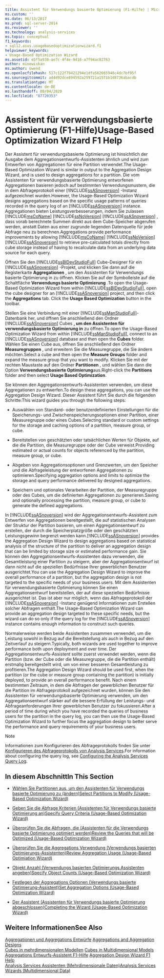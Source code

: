 ```yaml
---
title: Assistent für Verwendungs basierte Optimierung (F1-Hilfe) | Microsoft-Dokumentation
ms.custom: ''
ms.date: 06/13/2017
ms.prod: sql-server-2014
ms.reviewer: ''
ms.technology: analysis-services
ms.topic: conceptual
f1_keywords:
- sql12.asvs.usagebasedoptimizationwizard.f1
helpviewer_keywords:
- Usage-Based Optimization Wizard
ms.assetid: e5f5a938-ae7c-4f4e-9416-a7f94ac82763
author: minewiskan
ms.author: owend
ms.openlocfilehash: 517c122f79421294e1dfa562665948c4dc7bf95f
ms.sourcegitcommit: ad4d92dce894592a259721a1571b1d8736abacdb
ms.translationtype: MT
ms.contentlocale: de-DE
ms.lasthandoff: 08/04/2020
ms.locfileid: "87720353"
---
```

# <a name="usage-based-optimization-wizard-f1-help"></a><span data-ttu-id="5ffdf-102">Assistent für verwendungsbasierte Optimierung (F1-Hilfe)</span><span class="sxs-lookup"><span data-stu-id="5ffdf-102">Usage-Based Optimization Wizard F1 Help</span></span>
  <span data-ttu-id="5ffdf-103">Der Assistent für verwendungsbasierte Optimierung ist hinsichtlich der Ausgabe dem Aggregationsentwurfs-Assistenten ähnlich und wird zum Entwerfen von Aggregationen für eine Partition verwendet.</span><span class="sxs-lookup"><span data-stu-id="5ffdf-103">The Usage-Based Optimization Wizard is similar in output to the Aggregation Design Wizard, and is used to design aggregations for a partition.</span></span> <span data-ttu-id="5ffdf-104">Die vom Assistenten für verwendungsbasierte Optimierung entworfenen Aggregationen basieren jedoch auf bestimmten Verwendungsmustern, die in dem Abfrageprotokoll einer [!INCLUDE[ssASnoversion](../includes/ssasnoversion-md.md)] -Instanz aufgezeichnet wurden.</span><span class="sxs-lookup"><span data-stu-id="5ffdf-104">However, the Usage-Based Optimization Wizard designs aggregations based on the specific usage patterns of queries recorded in the query log of an [!INCLUDE[ssASnoversion](../includes/ssasnoversion-md.md)] instance.</span></span> <span data-ttu-id="5ffdf-105">Aggregationen bieten Leistungsverbesserungen, indem Sie zulassen [!INCLUDE[msCoName](../includes/msconame-md.md)] [!INCLUDE[ssNoVersion](../includes/ssnoversion-md.md)] [!INCLUDE[ssASnoversion](../includes/ssasnoversion-md.md)] , dass vorab berechnete Summen direkt aus dem Cube-Speicher abgerufen werden, anstatt Daten aus einer zugrunde liegenden Datenquelle für jede Abfrage neu zu berechnen.</span><span class="sxs-lookup"><span data-stu-id="5ffdf-105">Aggregations provide performance improvements by allowing [!INCLUDE[msCoName](../includes/msconame-md.md)] [!INCLUDE[ssNoVersion](../includes/ssnoversion-md.md)] [!INCLUDE[ssASnoversion](../includes/ssasnoversion-md.md)] to retrieve pre-calculated totals directly from cube storage instead of having to recalculate data from an underlying data source for each query.</span></span>  
  
 <span data-ttu-id="5ffdf-106">Öffnen Sie den [!INCLUDE[ssBIDevStudioFull](../includes/ssbidevstudiofull-md.md)] Cube-Designer für ein [!INCLUDE[ssASnoversion](../includes/ssasnoversion-md.md)] -Projekt, und klicken Sie dann auf die Registerkarte **Aggregationen** , um den Assistenten für Verwendungs basierte Optimierung in zu öffnen. Klicken Sie auf der Symbolleiste auf die Schaltfläche **Verwendungs basierte Optimierung** .</span><span class="sxs-lookup"><span data-stu-id="5ffdf-106">To open the Usage-Based Optimization Wizard from within [!INCLUDE[ssBIDevStudioFull](../includes/ssbidevstudiofull-md.md)], open the cube designer for an [!INCLUDE[ssASnoversion](../includes/ssasnoversion-md.md)] project, and then click the **Aggregations** tab. Click the **Usage Based Optimization** button in the toolbar.</span></span>  
  
 <span data-ttu-id="5ffdf-107">Stellen Sie eine Verbindung mit einer [!INCLUDE[ssManStudioFull](../includes/ssmanstudiofull-md.md)]-Datenbank her, und öffnen Sie anschließend den Ordner [!INCLUDE[ssASnoversion](../includes/ssasnoversion-md.md)] Cubes **, um den Assistenten für verwendungsbasierte Optimierung in** zu öffnen.</span><span class="sxs-lookup"><span data-stu-id="5ffdf-107">To open the Usage-Based Optimization Wizard from within [!INCLUDE[ssManStudioFull](../includes/ssmanstudiofull-md.md)], connect to an [!INCLUDE[ssASnoversion](../includes/ssasnoversion-md.md)] database and then open the **Cubes** folder.</span></span> <span data-ttu-id="5ffdf-108">Wählen Sie einen Cube aus, öffnen Sie anschließend den Ordner **Measuregruppen** , und erweitern Sie die Measuregruppe, die Sie ändern möchten.</span><span class="sxs-lookup"><span data-stu-id="5ffdf-108">Select a cube and then open the **Measure Groups** folder and expand the measure group that you want to modify.</span></span> <span data-ttu-id="5ffdf-109">Klicken Sie mit der rechten Maustaste auf den Ordner **Partitionen** , und wählen Sie dann die Option **Verwendungsbasierte Optimierung**aus.</span><span class="sxs-lookup"><span data-stu-id="5ffdf-109">Right-click the **Partitions** folder and then select **Usage Based Optimization**.</span></span>  
  
 <span data-ttu-id="5ffdf-110">Sie können den Aggregationsentwurfs-Assistenten verwenden, um diese Aggregationen zu entwerfen.</span><span class="sxs-lookup"><span data-stu-id="5ffdf-110">To design these aggregations, you can use the Aggregation Design Wizard.</span></span> <span data-ttu-id="5ffdf-111">Dieser Assistent führt Sie durch die folgenden Schritte:</span><span class="sxs-lookup"><span data-stu-id="5ffdf-111">This wizard guides you through the following steps:</span></span>  
  
-   <span data-ttu-id="5ffdf-112">Auswählen von Standard- oder benutzerdefinierten Einstellungen für die Speicherungs- und Zwischenspeicherungsoptionen einer Partition, einer Measuregruppe oder eines Cubes.</span><span class="sxs-lookup"><span data-stu-id="5ffdf-112">Selecting standard or custom settings for the storage and caching options of a partition, measure group, or cube.</span></span>  
  
-   <span data-ttu-id="5ffdf-113">Bereitstellen von geschätzten oder tatsächlichen Werten für Objekte, auf die die Partition, die Measuregruppe oder der Cube verweist.</span><span class="sxs-lookup"><span data-stu-id="5ffdf-113">Providing estimated or actual counts for objects referenced by the partition, measure group, or cube.</span></span>  
  
-   <span data-ttu-id="5ffdf-114">Abgeben von Aggregationsoptionen und Grenzwerten, um den Speicher und die Abfrageleistung der entworfenen Aggregationen zu optimieren.</span><span class="sxs-lookup"><span data-stu-id="5ffdf-114">Specifying aggregation options and limits to optimize the storage and query performance delivered by designed aggregations.</span></span>  
  
-   <span data-ttu-id="5ffdf-115">Speichern und optionales Verarbeiten der Partition, der Measuregruppe oder des Cubes, um die definierten Aggregationen zu generieren.</span><span class="sxs-lookup"><span data-stu-id="5ffdf-115">Saving and optionally processing the partition, measure group, or cube to generate the defined aggregations.</span></span>  
  
 <span data-ttu-id="5ffdf-116">In [!INCLUDE[ssASnoversion](../includes/ssasnoversion-md.md)] wird der Aggregationsentwurfs-Assistent zum Entwerfen von Aggregationen bereitgestellt, die auf statistischen Analysen der Struktur der Partition basieren, um einen Aggregationsentwurf zu erstellen, der durch die Speicherplatzgröße oder den geschätzten Leistungsgewinn begrenzt werden kann.</span><span class="sxs-lookup"><span data-stu-id="5ffdf-116">[!INCLUDE[ssASnoversion](../includes/ssasnoversion-md.md)] provides the Aggregation Design Wizard to design aggregations based on statistical analysis of the structure of the partition to deliver an aggregation design that can be limited by storage size or estimated performance gain.</span></span> <span data-ttu-id="5ffdf-117">Sie können den Aggregationsentwurfs-Assistenten dazu verwenden, die Gesamtleistung einer Partition zu steigern, aber der Aggregationsentwurf ist dann nicht auf die speziellen Bedürfnisse Ihrer gewerblichen Benutzer ausgerichtet.</span><span class="sxs-lookup"><span data-stu-id="5ffdf-117">You can use the Aggregation Design Wizard to improve the overall performance of a partition, but the aggregation design is not targeted to the specific needs of your business users.</span></span> <span data-ttu-id="5ffdf-118">Mit dem Assistenten für verwendungsbasierte Optimierung können Sie einen Aggregationsentwurf bereitstellen, der auf diese speziellen Bedürfnisse ausgerichtet ist. Das ist aber nur möglich, wenn das Abfrageprotokoll der [!INCLUDE[ssASnoversion](../includes/ssasnoversion-md.md)] -Instanz genügend Informationen zum Erstellen solcher Abfragen enthält.</span><span class="sxs-lookup"><span data-stu-id="5ffdf-118">The Usage-Based Optimization Wizard can provide an aggregation design targeted to these specific needs, but the wizard can do so only if the query log for the [!INCLUDE[ssASnoversion](../includes/ssasnoversion-md.md)] instance contains enough information to construct such queries.</span></span>  
  
 <span data-ttu-id="5ffdf-119">Normalerweise werden beide Assistenten zusammen verwendet, um die Leistung sowohl in Bezug auf die Bereitstellung als auch in Bezug auf den Zeitverlauf zu steigern.</span><span class="sxs-lookup"><span data-stu-id="5ffdf-119">Typically, both wizards are used together to improve performance both upon deployment and over time.</span></span> <span data-ttu-id="5ffdf-120">Der Aggregationsentwurfs-Assistent sollte zuerst verwendet werden, wenn die Partition (bzw. der Cube oder die Measuregruppe, die die Partition enthält) erstmalig bereitgestellt wird, um von einer besseren Gesamtleistung zu profitieren.</span><span class="sxs-lookup"><span data-stu-id="5ffdf-120">The Aggregation Design Wizard should be used first, when the partition (or the cube or measure group containing the partition) is initially deployed, to provide an overall performance benefit.</span></span> <span data-ttu-id="5ffdf-121">Nach einem bestimmten Zeitraum, in dem die Abfragen der gewerblichen Benutzer für die Partition im Abfrageprotokoll aufgezeichnet wurden, können Sie den Assistenten für verwendungsbasierte Optimierung verwenden, um den Aggregationsentwurf stärker auf die bessere Erfüllung der Leistungs- und Abfrageanforderungen Ihrer gewerblichen Benutzer zu fokussieren.</span><span class="sxs-lookup"><span data-stu-id="5ffdf-121">After a period of time during which you have recorded the queries of business users for the partition in the query log, you can then use the Usage-Based Optimization Wizard to further focus the aggregation design to better serve the performance and query requirements of your business users.</span></span>  
  
> [!NOTE]  
>  <span data-ttu-id="5ffdf-122">Informationen zum Konfigurieren des Abfrageprotokolls finden Sie unter [Konfigurieren des Abfrageprotokolls von Analysis Services](instances/log-operations-in-analysis-services.md?view=sql-server-2014#bkmk_querylog).</span><span class="sxs-lookup"><span data-stu-id="5ffdf-122">For information about configuring the query log, see [Configuring the Analysis Services Query Log](instances/log-operations-in-analysis-services.md?view=sql-server-2014#bkmk_querylog).</span></span>  
  
## <a name="in-this-section"></a><span data-ttu-id="5ffdf-123">In diesem Abschnitt</span><span class="sxs-lookup"><span data-stu-id="5ffdf-123">In This Section</span></span>  
  
-   [<span data-ttu-id="5ffdf-124">Wählen Sie Partitionen aus, um den Assistenten für Verwendungs basierte Optimierung zu &#40;ändern&#41;</span><span class="sxs-lookup"><span data-stu-id="5ffdf-124">Select Partitions to Modify &#40;Usage-Based Optimization Wizard&#41;</span></span>](select-partitions-to-modify-usage-based-optimization-wizard.md)  
  
-   [<span data-ttu-id="5ffdf-125">Geben Sie die Abfrage Kriterien &#40;Assistenten für Verwendungs basierte Optimierung an&#41;</span><span class="sxs-lookup"><span data-stu-id="5ffdf-125">Specify Query Criteria &#40;Usage-Based Optimization Wizard&#41;</span></span>](specify-query-criteria-usage-based-optimization-wizard.md)  
  
-   [<span data-ttu-id="5ffdf-126">Überprüfen Sie die Abfragen, die &#40;Assistenten für die Verwendungs basierte Optimierung optimiert werden&#41;</span><span class="sxs-lookup"><span data-stu-id="5ffdf-126">Review the Queries that will be Optimized &#40;Usage-Based Optimization Wizard&#41;</span></span>](review-the-queries-that-will-be-optimized-usage-based-optimization-wizard.md)  
  
-   [<span data-ttu-id="5ffdf-127">Überprüfen Sie die Aggregations Verwendung &#40;Verwendungs basierten Optimierungs-Assistenten&#41;</span><span class="sxs-lookup"><span data-stu-id="5ffdf-127">Review Aggregation Usage &#40;Usage-Based Optimiation Wizard&#41;</span></span>](review-aggregation-usage-usage-based-optimiation-wizard.md)  
  
-   [<span data-ttu-id="5ffdf-128">Objekt Anzahl &#40;Verwendungs basierten Optimierungs Assistenten angeben&#41;</span><span class="sxs-lookup"><span data-stu-id="5ffdf-128">Specify Object Counts &#40;Usage-Based Optimization Wizard&#41;</span></span>](specify-object-counts-usage-based-optimization-wizard.md)  
  
-   [<span data-ttu-id="5ffdf-129">Festlegen der Aggregations Optionen &#40;Verwendungs basierte Optimierung-Assistent&#41;</span><span class="sxs-lookup"><span data-stu-id="5ffdf-129">Set Aggregation Options &#40;Usage-Based Optimization Wizard&#41;</span></span>](set-aggregation-options-usage-based-optimization-wizard.md)  
  
-   [<span data-ttu-id="5ffdf-130">Der Assistent &#40;Assistenten für Verwendungs basierte Optimierung abgeschlossen&#41;</span><span class="sxs-lookup"><span data-stu-id="5ffdf-130">Completing the Wizard &#40;Usage-Based Optimization Wizard&#41;</span></span>](completing-the-wizard-usage-based-optimization-wizard.md)  
  
## <a name="see-also"></a><span data-ttu-id="5ffdf-131">Weitere Informationen</span><span class="sxs-lookup"><span data-stu-id="5ffdf-131">See Also</span></span>  
 <span data-ttu-id="5ffdf-132">[Aggregationen und Aggregations Entwürfe](multidimensional-models-olap-logical-cube-objects/aggregations-and-aggregation-designs.md) </span><span class="sxs-lookup"><span data-stu-id="5ffdf-132">[Aggregations and Aggregation Designs](multidimensional-models-olap-logical-cube-objects/aggregations-and-aggregation-designs.md) </span></span>  
 <span data-ttu-id="5ffdf-133">[Cubes in mehrdimensionalen Modellen](multidimensional-models/cubes-in-multidimensional-models.md) </span><span class="sxs-lookup"><span data-stu-id="5ffdf-133">[Cubes in Multidimensional Models](multidimensional-models/cubes-in-multidimensional-models.md) </span></span>  
 <span data-ttu-id="5ffdf-134">[Aggregations Entwurfs-Assistent F1-Hilfe](aggregation-design-wizard-f1-help.md) </span><span class="sxs-lookup"><span data-stu-id="5ffdf-134">[Aggregation Design Wizard F1 Help](aggregation-design-wizard-f1-help.md) </span></span>  
 [<span data-ttu-id="5ffdf-135">Analysis Services Assistenten &#40;Mehrdimensionale Daten&#41;</span><span class="sxs-lookup"><span data-stu-id="5ffdf-135">Analysis Services Wizards &#40;Multidimensional Data&#41;</span></span>](analysis-services-wizards-multidimensional-data.md)  
  
  
